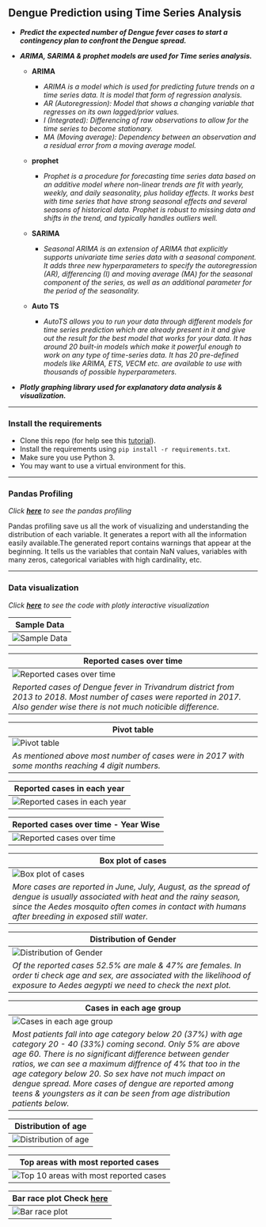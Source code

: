 ## Dengue Prediction using Time Series Analysis

* **_Predict the expected number of Dengue fever cases to start a contingency plan to confront the Dengue spread._**

* **_ARIMA, SARIMA & prophet models are used for Time series analysis._**
	* **ARIMA**
		* _ARIMA is a model which is used for predicting future trends on a time series data. It is model that form of regression analysis._
		* _AR (Autoregression): Model that shows a changing variable that regresses on its own lagged/prior values._
		* _I (Integrated): Differencing of raw observations to allow for the time series to become stationary._
		* _MA (Moving average): Dependency between an observation and a residual error from a moving average model._
	* **prophet**
		* _Prophet is a procedure for forecasting time series data based on an additive model where non-linear trends are fit with yearly, weekly, and daily seasonality, plus holiday effects. It works best with time series that have strong seasonal effects and several seasons of historical data. Prophet is robust to missing data and shifts in the trend, and typically handles outliers well._
	* **SARIMA**
		* _Seasonal ARIMA is an extension of ARIMA that explicitly supports univariate time series data with a seasonal component. It adds three new hyperparameters to specify the autoregression (AR), differencing (I) and moving average (MA) for the seasonal component of the series, as well as an additional parameter for the period of the seasonality._

	* **Auto TS**
		* _AutoTS allows you to run your data through different models for time series prediction which are already present in it and give out the result for the best model that works for your data. It has around 20 built-in models which make it powerful enough to work on any type of time-series data. It has 20 pre-defined models like ARIMA, ETS, VECM etc. are available to use with thousands of possible hyperparameters._

* **_Plotly graphing library used for explanatory data analysis & visualization._**
---

### Install the requirements
* Clone this repo (for help see this [tutorial](https://docs.github.com/en/free-pro-team@latest/github/creating-cloning-and-archiving-repositories/cloning-a-repository)).
* Install the requirements using `pip install -r requirements.txt`.
* Make sure you use Python 3.
* You may want to use a virtual environment for this.
---
### Pandas Profiling
_Click [**here**](https://jose-vincent.github.io/pandasProfileReport/) to see the pandas profiling_

Pandas profiling save us all the work of visualizing and understanding the distribution of each variable. It generates a report with all the information easily available.The generated report contains warnings that appear at the beginning. It tells us the variables that contain NaN values, variables with many zeros, categorical variables with high cardinality, etc.

---
### Data visualization  
_Click [**here**](https://jose-vincent.github.io/plotly-Visualization/) to see the code with plotly interactive visualization_

|**Sample Data**|
|---|
|![Sample Data](https://raw.githubusercontent.com/jose-vincent/denguePrediction_timeSeries-analysis/master/Plots/1.%20Sample%20data.png)|

|**Reported cases over time**|
|---|
|![Reported cases over time](https://github.com/jose-vincent/denguePrediction_timeSeries-analysis/blob/master/Plots/2.%20Reported%20cases%20over%20time.png)|
|_Reported cases of Dengue fever in Trivandrum district from 2013 to 2018. Most number of cases were reported in 2017. Also gender wise there is not much noticible difference._|

|**Pivot table**|
|---|
|![Pivot table](https://github.com/jose-vincent/denguePrediction_timeSeries-analysis/blob/master/Plots/3.%20Pivot%20table.png)|
|_As mentioned above most number of cases were in 2017 with some months reaching 4 digit numbers._|

|**Reported cases in each year**|
|---|
|![Reported cases in each year](https://github.com/jose-vincent/denguePrediction_timeSeries-analysis/blob/master/Plots/4.%20Reported%20cases%20in%20each%20year.png)|

|**Reported cases over time - Year Wise**|
|---|
|![Reported cases over time ](https://github.com/jose-vincent/denguePrediction_timeSeries-analysis/blob/master/Plots/5.%20Reported%20cases%20over%20time%20-%20Year.png)|

|**Box plot of cases**|
|---|
|![Box plot of cases](https://github.com/jose-vincent/denguePrediction_timeSeries-analysis/blob/master/Plots/6.%20Box%20plot%20of%20cases.png)|
|_More cases are reported in June, July, August, as the spread of dengue is usually associated with heat and the rainy season, since the Aedes mosquito often comes in contact with humans after breeding in exposed still water._|

|**Distribution of Gender**|
|---|
|![Distribution of Gender](https://github.com/jose-vincent/denguePrediction_timeSeries-analysis/blob/master/Plots/7.%20Distribution%20of%20Gender.png)|
|_Of the reported cases 52.5% are male & 47% are females. In order ti check age and sex, are associated with the likelihood of exposure to Aedes aegypti we need to check the next plot._|

|**Cases in each age group**|
|---|
|![Cases in each age group ](https://github.com/jose-vincent/denguePrediction_timeSeries-analysis/blob/master/Plots/11.%20Cases%20in%20each%20age%20group%20(%25).png)|
|_Most patients fall into age category below 20 (37%) with age category 20 - 40 (33%) coming second. Only 5% are above age 60. There is no significant difference between gender ratios, we can see a maximum diffrence of 4% that too in the age category below 20. So sex have not much impact on dengue spread. More cases of dengue are reported among teens & youngsters as it can be seen from age distribution patients below._|

|**Distribution of age**|
|---|
|![Distribution of age](https://github.com/jose-vincent/denguePrediction_timeSeries-analysis/blob/master/Plots/8.%20Distribution%20of%20age.png)|

|**Top areas with most reported cases**|
|---|
|![Top 10 areas with most reported cases](https://github.com/jose-vincent/denguePrediction_timeSeries-analysis/blob/master/Plots/9.%20Top%2010%20areas%20with%20most%20reported%20cases.png)|

|**Bar race plot** Check [here](https://jose-vincent.gitlab.io/exploratory-data-analysis)|
|---|
|![Bar race plot](https://github.com/jose-vincent/denguePrediction_timeSeries-analysis/blob/master/Plots/12.%20Bar%20race%20plot.png)|
